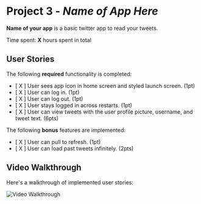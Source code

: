 # Project 3 - *Name of App Here*

**Name of your app** is a basic twitter app to read your tweets.

Time spent: **X** hours spent in total

## User Stories

The following **required** functionality is completed:

- [ X ] User sees app icon in home screen and styled launch screen. (1pt)
- [ X ] User can log in. (1pt)
- [ X ] User can log out. (1pt)
- [ X ] User stays logged in across restarts. (1pt)
- [ X ] User can view tweets with the user profile picture, username, and tweet text. (6pts)

The following **bonus** features are implemented:

- [ X ] User can pull to refresh. (1pt)
- [ X ] User can load past tweets infinitely. (2pts)

## Video Walkthrough

Here's a walkthrough of implemented user stories:

<img src=Twitter2.gif width='' alt='Video Walkthrough' />

